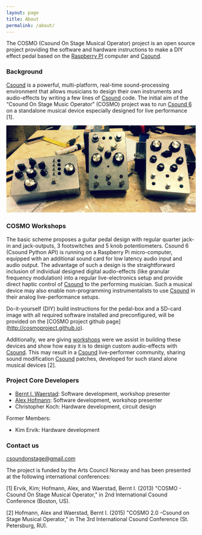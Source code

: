 ```yaml
---
layout: page
title: About
permalink: /about/
---
```



The COSMO (Csound On Stage Musical Operator) project is an open source project providing the software and hardware instructions to make a DIY effect pedal based on the [Raspberry PI](https://www.raspberrypi.org) computer and [Csound](https://csound.com).

### Background

[Csound](https://csound.com) is a powerful, multi-platform, real-time sound-processing environment that allows musicians to design their own instruments and audio-effects by writing a few lines of [Csound](https://csound.com) code. The initial aim of the “Csound On Stage Music Operator” (COSMO) project was to run [Csound 6](https://csound.com) on a standalone musical device especially designed for live performance [1].

![alt text](/images/3_COSMO_designs.JPG "3 different COSMO designs")

### COSMO Workshops 

The basic scheme proposes a guitar pedal design with regular quarter jack-in and jack-outputs, 3 footswitches and 5 knob potentiometers. Csound 6 (Csound Python API) is running on a Raspberry Pi micro-computer, equipped with an additional sound card for low latency audio input and audio output. The advantage of such a design is the straightforward inclusion of individual designed digital audio-effects (like granular frequency modulation) into a regular live-electronics setup and provide direct haptic control of [Csound](https://csound.com) to the performing musician. Such a musical device may also enable non-programming instrumentalists to use [Csound](https://csound.com) in their analog live-performance setups. 

Do-it-yourself (DIY) build instructions for the pedal-box and a SD-card image with all required software installed and preconfigured, will be provided on the [COSMO project github page] (http://cosmoproject.github.io). 

Additionally, we are giving [workshops](http://cosmoproject.github.io/workshop) were we assist in building these devices and show how easy it is to design custom audio-effects with [Csound](https://csound.com). This may result in a [Csound](https://csound.com) live-performer community, sharing sound modification [Csound](https://csound.com) patches, developed for such stand alone musical devices [2].

### Project Core Developers
* [Bernt I. Waerstad](https://www.ntnu.no/ansatte/bernt.warstad): Software development, workshop presenter
* [Alex Hofmann](http://iwk.mdw.ac.at/hofmann.htm): Software development, workshop presenter
* Christopher Koch: Hardware development, circuit design

Former Members:
* Kim Ervik: Hardware development

### Contact us

[csoundonstage@gmail.com](mailto:csoundonstage@gmail.com)

The project is funded by the Arts Council Norway and has been presented at the following international conferences:

[1] Ervik, Kim; Hofmann, Alex, and Waerstad, Bernt I. (2013)
"COSMO - Csound On Stage Musical Operator,"
in 2nd International Csound Conference (Boston, US).

[2] Hofmann, Alex and Waerstad, Bernt I. (2015)
"COSMO 2.0 -Csound on Stage Musical Operator,"
in The 3rd International Csound Conference (St. Petersburg, RU).


